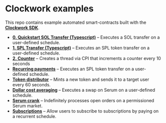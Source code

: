 # **Clockwork examples**

This repo contains example automated smart-contracts built with the [**Clockwork SDK**](https://docs.clockwork.xyz).
- [**0. Quickstart SOL Transfer (Typescript)**](https://github.com/clockwork-xyz/examples/tree/main/0-quickstart_transfer) – Executes a SOL transfer on a user-defined schedule.
- [**1. SPL Transfer (Typescript)**](https://github.com/clockwork-xyz/examples/tree/main/1-spl_transfer) – Executes an SPL token transfer on a user-defined schedule.
- [**2. Counter**](https://github.com/clockwork-xyz/examples/tree/main/2-counter) – Creates a thread via CPI that increments a counter every 10 seconds
- [**Recurring payments**](https://github.com/clockwork-xyz/examples/tree/main/payments) – Executes an SPL token transfer on a user-defined schedule.
- [**Token distributor**](https://github.com/clockwork-xyz/examples/tree/main/distributor) – Mints a new token and sends it to a target user every 60 seconds.
- [**Dollar cost averaging**](https://github.com/clockwork-xyz/examples/tree/main/investments) – Executes a swap on Serum on a user-defined schedule.
- [**Serum crank**](https://github.com/clockwork-xyz/examples/tree/main/serum_crank) – Indefinitely processes open orders on a permissioned Serum market.
- [**Subscriptions**](https://github.com/clockwork-xyz/examples/tree/main/subscriptions) – Allow users to subscribe to subscriptions by paying on a recurrent schedule.

